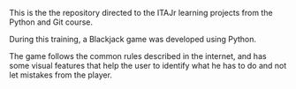 This is the the repository directed to the ITAJr learning projects from the
Python and Git course.

During this training, a Blackjack game was developed using Python.

The game follows the common rules described in the internet, and has some
visual features that help the user to identify what he has to do and not let 
mistakes from the player. 
